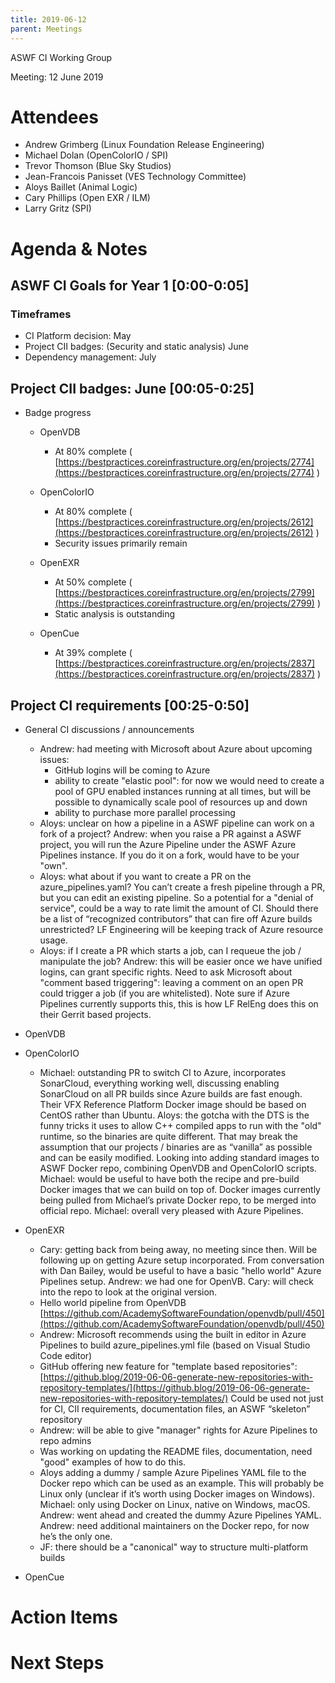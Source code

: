 ```yaml
---
title: 2019-06-12
parent: Meetings
---
```

ASWF CI Working Group

Meeting: 12 June 2019

# Attendees

* Andrew Grimberg (Linux Foundation Release Engineering)
* Michael Dolan (OpenColorIO / SPI)
* Trevor Thomson (Blue Sky Studios)
* Jean-Francois Panisset (VES Technology Committee)
* Aloys Baillet (Animal Logic)
* Cary Phillips (Open EXR / ILM)
* Larry Gritz (SPI)

# Agenda & Notes

## ASWF CI Goals for Year 1 [0:00-0:05]

### Timeframes

* CI Platform decision: May
* Project CII badges: (Security and static analysis) June
* Dependency management: July

## Project CII badges: June [00:05-0:25]

* Badge progress
    * OpenVDB
        * At 80% complete ( [https://bestpractices.coreinfrastructure.org/en/projects/2774](https://bestpractices.coreinfrastructure.org/en/projects/2774) )
    * OpenColorIO
        * At 80% complete ( [https://bestpractices.coreinfrastructure.org/en/projects/2612](https://bestpractices.coreinfrastructure.org/en/projects/2612) )
        * Security issues primarily remain
    * OpenEXR
        * At 50% complete ( [https://bestpractices.coreinfrastructure.org/en/projects/2799](https://bestpractices.coreinfrastructure.org/en/projects/2799) )
        * Static analysis is outstanding

    * OpenCue
        * At 39% complete ( [https://bestpractices.coreinfrastructure.org/en/projects/2837](https://bestpractices.coreinfrastructure.org/en/projects/2837) )

## Project CI requirements [00:25-0:50]

* General CI discussions / announcements
    * Andrew: had meeting with Microsoft about Azure about upcoming issues:
        * GitHub logins will be coming to Azure
        * ability to create "elastic pool": for now we would need to create a pool of GPU enabled instances running at all times, but will be possible to dynamically scale pool of resources up and down
        * ability to purchase more parallel processing
    * Aloys: unclear on how a pipeline in a ASWF pipeline can work on a fork of a project? Andrew: when you raise a PR against a ASWF project, you will run the Azure Pipeline under the ASWF Azure Pipelines instance. If you do it on a fork, would have to be your "own".
    * Aloys: what about if you want to create a PR on the azure_pipelines.yaml? You can’t create a fresh pipeline through a PR, but you can edit an existing pipeline. So a potential for a "denial of service", could be a way to rate limit the amount of CI. Should there be a list of “recognized contributors” that can fire off Azure builds unrestricted? LF Engineering will be keeping track of Azure resource usage.
    * Aloys: if I create a PR which starts a job, can I requeue the job / manipulate the job? Andrew: this will be easier once we have unified logins, can grant specific rights. Need to ask Microsoft about "comment based triggering": leaving a comment on an open PR could trigger a job (if you are whitelisted). Note sure if Azure Pipelines currently supports this, this is how LF RelEng does this on their Gerrit based projects.
* OpenVDB
* OpenColorIO
    * Michael: outstanding PR to switch CI to Azure, incorporates SonarCloud, everything working well, discussing enabling SonarCloud on all PR builds since Azure builds are fast enough. Their VFX Reference Platform Docker image should be based on CentOS rather than Ubuntu. Aloys: the gotcha with the DTS is the funny tricks it uses to allow C++ compiled apps to run with the "old" runtime, so the binaries are quite different. That may break the assumption that our projects / binaries are as “vanilla” as possible and can be easily modified. Looking into adding standard images to ASWF Docker repo, combining OpenVDB and OpenColorIO scripts. Michael: would be useful to have both the recipe and pre-build Docker images that we can build on top of. Docker images currently being pulled from Michael’s private Docker repo, to be merged into official repo. Michael: overall very pleased with Azure Pipelines.
* OpenEXR
    * Cary: getting back from being away, no meeting since then. Will be following up on getting Azure setup incorporated. From conversation with Dan Bailey, would be useful to have a basic "hello world" Azure Pipelines setup. Andrew: we had one for OpenVB. Cary: will check into the repo to look at the original version.
    * Hello world pipeline from OpenVDB [https://github.com/AcademySoftwareFoundation/openvdb/pull/450](https://github.com/AcademySoftwareFoundation/openvdb/pull/450)
    * Andrew: Microsoft recommends using the built in editor in Azure Pipelines to build azure_pipelines.yml file (based on Visual Studio Code editor)
    * GitHub offering new feature for "template based repositories": [https://github.blog/2019-06-06-generate-new-repositories-with-repository-templates/](https://github.blog/2019-06-06-generate-new-repositories-with-repository-templates/) Could be used not just for CI, CII requirements, documentation files, an ASWF “skeleton” repository
    * Andrew: will be able to give "manager" rights for Azure Pipelines to repo admins
    * Was working on updating the README  files, documentation, need "good" examples of how to do this.
    * Aloys adding a dummy / sample Azure Pipelines YAML file to the Docker repo which can be used as an example. This will probably be Linux only (unclear if it’s worth using Docker images on Windows). Michael: only using Docker on Linux, native on Windows, macOS. Andrew: went ahead and created the dummy Azure Pipelines YAML. Andrew: need additional maintainers on the Docker repo, for now he’s the only one.
    * JF: there should be a "canonical" way to structure multi-platform builds

* OpenCue

# Action Items

# Next Steps

